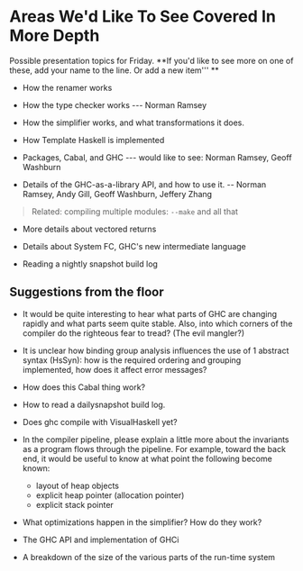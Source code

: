 # Areas We'd Like To See Covered In More Depth



Possible presentation topics for Friday.  **If you'd like to see more on one of these, add your name to the line.  Or add a new item'''
**


- How the renamer works

- How the type checker works --- Norman Ramsey

- How the simplifier works, and what transformations it does.

- How Template Haskell is implemented

- Packages, Cabal, and GHC --- would like to see: Norman Ramsey, Geoff Washburn

- Details of the GHC-as-a-library API, and how to use it. -- Norman Ramsey, Andy Gill, Geoff Washburn, Jeffery Zhang




>
>
> Related: compiling multiple modules: `--make` and all that
>
>

- More details about vectored returns

- Details about System FC, GHC's new intermediate language

- Reading a nightly snapshot build log

## Suggestions from the floor


- It would be quite interesting to hear what parts of GHC are changing rapidly and what parts seem quite stable.  Also, into which corners of the compiler do the righteous fear to tread?  (The evil mangler?)
- It is unclear how binding group analysis influences the use of 1 abstract syntax (HsSyn): how is the required ordering and grouping implemented, how does it affect error messages? 
- How does this Cabal thing work?
- How to read a dailysnapshot build log.
- Does ghc compile with VisualHaskell yet?
- In the compiler pipeline, please explain a little more about the invariants as a program flows through the pipeline.  For example, toward the back end, it would be useful to know at what point the following become known:

  - layout of heap objects
  - explicit heap pointer (allocation pointer)
  - explicit stack pointer
- What optimizations happen in the simplifier? How do they work?
- The GHC API and implementation of GHCi
- A breakdown of the size of the various parts of the run-time system
